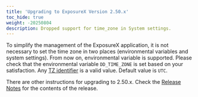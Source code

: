 ```yaml
---
title: 'Upgrading to ExposureX Version 2.50.x'
toc_hide: true
weight: -20250804
description: Dropped support for time_zone in System settings.
---
```


To simplify the management of the ExposureX application, it is not necessary to set the time zone in two places (environmental variables and system settings). From now on, environmental variable is supported.
Please check that the environmental variable `DD_TIME_ZONE` is set based on your satisfaction. Any [TZ identifier](https://en.wikipedia.org/wiki/List_of_tz_database_time_zones) is a valid value. Default value is `UTC`.

There are other instructions for upgrading to 2.50.x. Check the [Release Notes](https://github.com/ExposureX/django-ExposureX/releases/tag/2.50.0) for the contents of the release.

